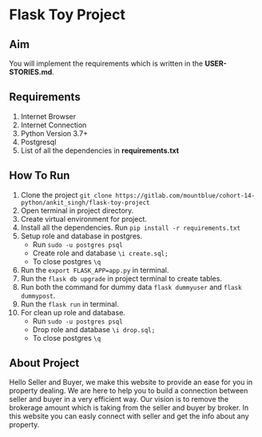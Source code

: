# Flask Toy Project

## Aim
You will implement the requirements which is written in the **USER-STORIES.md**.

## Requirements
1. Internet Browser
2. Internet Connection
3. Python Version 3.7+
4. Postgresql
5. List of all the dependencies in **requirements.txt**

## How To Run
1. Clone the project `git clone https://gitlab.com/mountblue/cohort-14-python/ankit_singh/flask-toy-project`
2. Open terminal in project directory.
3. Create virtual environment for project.
4. Install all the dependencies. Run `pip install -r requirements.txt`
5. Setup role and database in postgres.
    * Run `sudo -u postgres psql`
    * Create role and database `\i create.sql;`
    * To close postgres `\q`
6. Run the `export FLASK_APP=app.py` in terminal.
7. Run the `flask db upgrade` in project terminal to create tables.
8. Run both the command for dummy data `flask dummyuser` and `flask dummypost`.
9. Run the `flask run` in terminal.
10. For clean up role and database.
    * Run `sudo -u postgres psql`
    * Drop role and database `\i drop.sql;`
    * To close postgres `\q`

## About Project
Hello Seller and Buyer, we make this website to provide an ease for you in property dealing. We are here to help you to build a connection between seller and buyer in a very efficient way. Our vision is to remove the brokerage amount which is taking from the seller and buyer by broker. In this website you can easly connect with seller and get the info about any property.